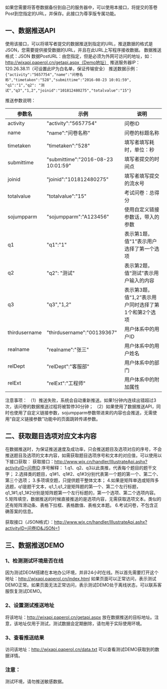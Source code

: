 
如果您需要将答卷数据备份到自己的服务器中，可以使用本接口，将提交的答卷Post到您指定的URL，并保存。此接口为尊享版专属功能。

## 一、数据推送API
使用该接口，可以将填写者提交的数据推送到指定的URL，推送数据的格式是JSON，您需要提供接受数据的URL，并且在此URL上写程序接收数据。
数据推送格式：JSON
数据PostURL：由您指定，但是必须为外网可访问的地址，如：http://wjxapi.paperol.cn/getapi.aspx（Demo地址）
推送服务器IP：120.26.38.11（可设置此IP为白名单，保证传输安全）
推送数据示例：
`
{"activity":"5657754","name":"问卷名称","timetaken":"528","submittime":"2016-08-23 10:01:59", "q1":"1","q2": "测试","q3","1,2","joinid":"101812480275","totalvalue":"15"}
`

推送参数说明：

| 参数名 | 示例 | 说明 |
| --- | --- | --- |
| activity | "activity":"5657754" | 问卷ID |
| name | "name":"问卷名称" | 问卷的标题名称 |
| timetaken | "timetaken":"528" | 填写者填写耗时，单位：秒 |
| submittime | "submittime":"2016-08-23 10:01:59" | 填写者提交的时间点 |
| joinid | "joinid":"101812480275" | 填写者填写提交的流水号 |
| totalvalue | "totalvalue":"15" | 考试问卷：总得分 |
| sojumpparm | "sojumpparm":"A123456" | 使用自定义链接参数话，带入的参数 |
| q1 | "q1":"1" | 表示第1题，值“1”表示用户选择了第一个选项 |
| q2 | "q2": "测试" | 表示第2题，值“测试”表示用户输入的内容 |
| q3 | "q3","1,2" | 表示第3题，值“1,2”表示用户同时选择了第1个和第2个选项 |
| thirdusername | "thirdusername":"00139367" | 用户体系中的用户ID |
| realname | "realname":"张三" | 用户体系中的用户姓名 |
| relDept | "relDept":"客服部" | 用户体系中的部门 |
| relExt | "relExt":"工程师" | 用户体系中的附加属性 |

注意事项：
（1）推送失败，系统会自动重新推送。如果1分钟内连续出错超过3次，该问卷的数据推送过程将被暂停30分钟；
（2）如果使用了数据推送API，同时也使用了自定义链接参数，sojumpparm参数带进来的内容也会推送，无需使用“自定义链接参数”功能中的页面跳转传递参数。

## 二、获取题目选项对应文本内容
在数据推送时，为保证推送速度及成功率，只会推送题目及选项对应的序号，不会推送题目及选项的文本内容，如需获取题目选项序号和文本的对应值，可以使用以下接口获取：
获取接口：http://www.wjx.cn/handler/IllustrateApi.ashx?activityID=问卷ID
序号解释：
1.q1、q2、q3以此类推，代表每个题目的题干文字；
2.选择类的题目，q1#1、q1#2、q1#3分别代表第一个题的第一个、第二个、第三个选项；
3.多项填空题，只提供题干整体文本；
4.如果是矩阵单选或矩阵多选题，q1是题干文本，q1_1,q1_2是矩阵题的第一个、第二个左行标题，q1_1#1,q1_1#2分别是矩阵题第一个左行标题的，第一个选项、第二个选项内容。
5.矩阵填空，数据推送的时候直接推送的是选项内容，无需获取选项文本。类似的还有矩阵滑动条、表格下拉框、表格数值、表格文本题。
6.考试问卷，不包含正确答案的信息。

获取接口（JSON格式）：http://www.wjx.cn/handler/IllustrateApi.ashx?activityID=问卷ID&JSON=1

## 三、数据推送DEMO

### 1、检测测试环境是否在线
因为测试DEOM搭建在本地办公环境，并非24小时在线。所以首先需要打开这个地址：http://wjxapi.paperol.cn/index.html 如果页面可以正常访问，表示测试DEMO正常。如果页面无法正常访问，表示测试DEMO处于离线状态，可以联系客服恢复测试DEMO。

### 2、设置测试推送地址
将该地址：http://wjxapi.paperol.cn/getapi.aspx 放在数据推送的目标地址。注意，该地址仅用于测试，测试数据会定期删除，请勿用于实际使用环境。

### 3、查看推送结果
访问该地址：http://wjxapi.paperol.cn/data.txt 可以查看测试DEMO获取到的数据详情。


### 注意：
测试环境，请勿推送敏感数据。

